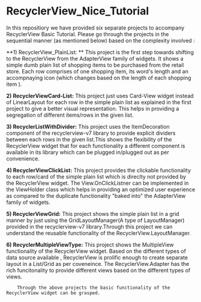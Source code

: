 # RecyclerView_Nice_Tutorial

In this repositiory we have provided six separate projects to accompany RecyclerView Basic Tutorial.
Please go through the projects in the sequential manner (as mentioned below) based on the complexity involved :

**1)  RecyclerView_PlainList: **
    This project is the first step towards shifting to the RecyclerView from the AdapterView family of widgets. It shows a simple dumb plain list of shopping items to be purchased from the retail store. Each row comprises of one shopping item, its word's length and an accompnaying icon (which changes based on the length of each shopping item ).
    
**2)  RecyclerViewCard-List:**
     This project just uses Card-View widget instead of LinearLayout for each row in the simple plain list as explained in the first project to give a better visual representation. This helps in providing a segregation of different items/rows in the given list.
    
**3)  RecyclerListWithDivider:**
      This project uses the ItemDecoration component of the recyclerview-v7 library to provide explicit dividers between each rows in the given list.This shows the flexibility of the RecyclerView widget that for each functionality a different component is available in its library which can be plugged in/plugged out as per convenience. 
      
**4)  RecyclerViewClickList:**
       This project provides the clickable functionality to each row/card of the simple plain list which is direclty not provided by the RecyclerView widget. The View.OnClickListner can be implemented in the ViewHolder class which helps in providing an optimized user experience as compared to the duplicate functionality "baked into" the AdapterView family of widgets. 
       
**5)  RecyclerViewGrid:**
        This project shows the simple plain list in a grid manner by just using the GridLayoutManager(A type of LayoutManager) provided in the recyclerview-v7 library.Through this project we can understand the reusable functionality of the RecyclerView.LayoutManager. 

**6)  RecyclerMultipleViewType:**
        This project shows the MultipleView functionality of the RecyclerView widget. Based on the different types of data source available , RecyclerView is prolific enough to create separate layout in a List/Grid as per coveneince. The RecyclerView.Adapter has the rich funcitonality to provide different views based on the different types of views. 
        
        Through the above projects the basic functionality of the RecyclerView widget can be grasped. 
      

